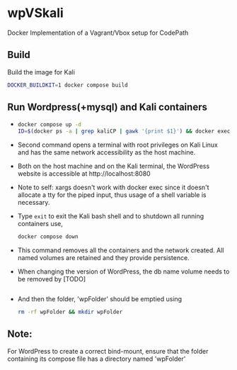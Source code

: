 # wpVSkali
Docker Implementation of a Vagrant/Vbox setup for CodePath

## Build
Build the image for Kali

```bash
DOCKER_BUILDKIT=1 docker compose build
```

## Run Wordpress(+mysql) and Kali containers

- ```bash
  docker compose up -d
  ID=$(docker ps -a | grep kaliCP | gawk '{print $1}') && docker exec -it $ID bash
  ```
- Second command opens a terminal with root privileges on Kali Linux and has the same network accessibility as the host machine.
- Both on the host machine and on the Kali terminal, the WordPress website is accessible at http://localhost:8080
- Note to self: xargs doesn't work with docker exec since it doesn't allocate a tty for the piped input, thus usage of a shell variable is necessary.

- Type `exit` to exit the Kali bash shell and to shutdown all running containers use,

  ```bash
  docker compose down
  ```

- This command removes all the containers and the network created. All named volumes are retained and they provide persistence.

- When changing the version of WordPress, the db name volume needs to be removed by [TODO]
  ```bash
  ```

- And then the folder, 'wpFolder' should be emptied using

  ```bash
  rm -rf wpFolder && mkdir wpFolder
  ```


## Note:
For WordPress to create a correct bind-mount, ensure that the folder containing its compose file has a directory named 'wpFolder'
